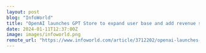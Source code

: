 ```yaml
---
layout: post
blog: "InfoWorld"
title: "OpenAI launches GPT Store to expand user base and add revenue streams "
date: 2024-01-11T12:37:00Z
image: images/infoworld.png
remote_url: "https://www.infoworld.com/article/3712202/openai-launches-gpt-store-to-expand-user-base-and-add-revenue-streams.html#tk.rss_applicationdevelopment"
---
```

